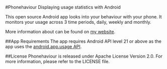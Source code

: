 #Phonehaviour
Displaying usage statistics with Android

This open source Android  app looks into your behaviour with your phone. It monitors your usage across 3 time periods, daily, weekly and monthly.

More information about can be found on [my website](http://cameronlai.com/phonehaviour/).

##App Requirements
The app requires Android API level 21 or above as the app uses the [android.app.usage API](https://developer.android.com/reference/android/app/usage/package-summary.html).

##License
Phonehaviour is released under Apache License Version 2.0. For more information, please refer to the LICENSE file. 
